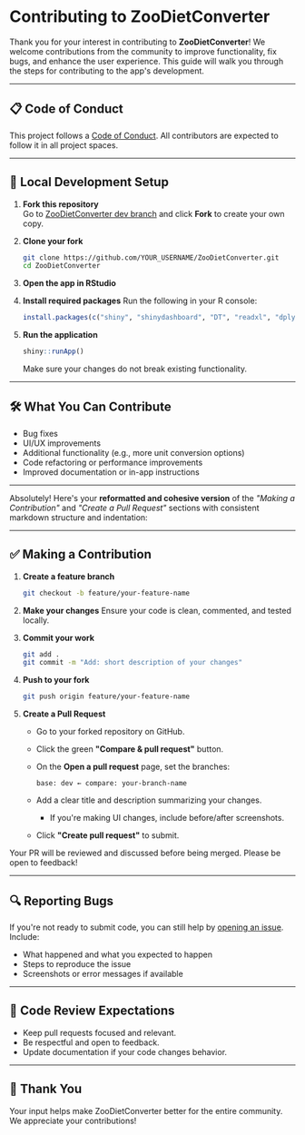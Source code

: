 
# Contributing to ZooDietConverter

Thank you for your interest in contributing to **ZooDietConverter**! We welcome contributions from the community to improve functionality, fix bugs, and enhance the user experience. This guide will walk you through the steps for contributing to the app's development.

---
## 📋 Code of Conduct

This project follows a [Code of Conduct](CODE_OF_CONDUCT.md). All contributors are expected to follow it in all project spaces.

---
## 🧰 Local Development Setup

1. **Fork this repository**  
   Go to [ZooDietConverter dev branch](https://github.com/KaraWatts/ZooDietConverter/tree/dev) and click **Fork** to create your own copy.

2. **Clone your fork**
   ```bash
   git clone https://github.com/YOUR_USERNAME/ZooDietConverter.git
   cd ZooDietConverter
    ````

3. **Open the app in RStudio**

4. **Install required packages**
   Run the following in your R console:

   ```r
   install.packages(c("shiny", "shinydashboard", "DT", "readxl", "dplyr", "writexl", "stringr"))
   ```

5. **Run the application**

   ```r
   shiny::runApp()
   ```

    Make sure your changes do not break existing functionality.


---
## 🛠 What You Can Contribute

* Bug fixes
* UI/UX improvements
* Additional functionality (e.g., more unit conversion options)
* Code refactoring or performance improvements
* Improved documentation or in-app instructions


---
Absolutely! Here's your **reformatted and cohesive version** of the *"Making a Contribution"* and *"Create a Pull Request"* sections with consistent markdown structure and indentation:

---

## ✅ Making a Contribution

1. **Create a feature branch**

   ```bash
   git checkout -b feature/your-feature-name


2. **Make your changes**
   Ensure your code is clean, commented, and tested locally.

3. **Commit your work**

   ```bash
   git add .
   git commit -m "Add: short description of your changes"
   ```

4. **Push to your fork**

   ```bash
   git push origin feature/your-feature-name
   ```

5. **Create a Pull Request**

   * Go to your forked repository on GitHub.
   * Click the green **"Compare & pull request"** button.
   * On the **Open a pull request** page, set the branches:

     ```
     base: dev ← compare: your-branch-name
     ```
   * Add a clear title and description summarizing your changes.

     * If you're making UI changes, include before/after screenshots.
   * Click **"Create pull request"** to submit.

Your PR will be reviewed and discussed before being merged. Please be open to feedback!


---

## 🔍 Reporting Bugs

If you're not ready to submit code, you can still help by [opening an issue](https://github.com/KaraWatts/ZooDietConverter/issues). Include:

* What happened and what you expected to happen
* Steps to reproduce the issue
* Screenshots or error messages if available

---

## 🤝 Code Review Expectations

* Keep pull requests focused and relevant.
* Be respectful and open to feedback.
* Update documentation if your code changes behavior.

---

## 🙏 Thank You

Your input helps make ZooDietConverter better for the entire community. We appreciate your contributions!


